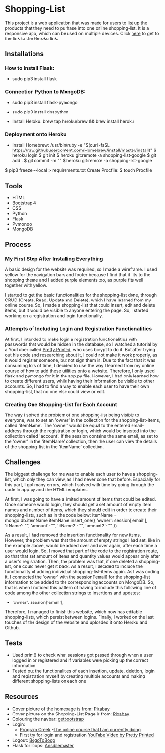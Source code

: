 # Shopping-List 
This project is a web application that was made for users to list up the products that they need to purhase into one online shopping-list. It is a responsive app, which can be used on multiple devices. Click [here](http://shopping-list-google.herokuapp.com/) to get to the link to the Heroku link.

## Installations
### How to Install Flask:
- sudo pip3 install flask

### Connection Python to MongoDB:
- sudo pip3 install flask-pymongo
- sudo pip3 install dnspython

- Install Heroku:
brew tap heroku/brew && brew install heroku

### Deployment onto Heroku
- Install Homebrew:
/usr/bin/ruby -e "$(curl -fsSL https://raw.githubusercontent.com/Homebrew/install/master/install)"
$ heroku login
$ git init
$ heroku git:remote -a shopping-list-google
$ git add .
$ git commit -m ""
$ heroku git:remote -a shopping-list-google


$ pip3 freeze --local > requirements.txt
Create Procfile:
$ touch Procfile

## Tools
- HTML
- Bootstrap 4
- CSS
- Python
- Flask
- Pymongo
- MongoDB

## Process

### My First Step After Installing Everything
A basic design for the website was required, so I made a wireframe. I used yellow for the navigation bars and footer because I find that it fits to the shopping theme and I added purple elements too, as purple fits well together with yellow.

I started to get the basic functionalities for the shopping-list done, through CRUD (Create, Read, Update and Delete), which I have learned from my online course. So, I made a shopping-list that could insert, edit and delete items, but it would be visible to anyone entering the page. So, I started working on a registration and login functionality.

### Attempts of Including Login and Registration Functionalities
At first, I intended to make login a registration functionalities with passwords that would be hidden in the database, so I watched a tutorial by a YouTuber called [Pretty Printed](https://www.youtube.com/watch?v=vVx1737auSE), who uses bcrypt to do it. But after trying out his code and researching about it, I could not make it work properly, as it would register someone, but not sign them in. Due to the fact that it was consuming lots of time, I decided to use the way I learned from my online course of how to add these utilities onto a website. Therefore, I only used flask and pymongo for it in the app.py file. However, I had only learned how to create different users, while having their information be visible to other accounts. So, I had to find a way to enable each user to have their own shopping-list, that no one else could view or edit.

### Creating One Shopping-List for Each Account
The way I solved the problem of one shopping-list being visible to everyone, was to set an 'owner' in the collection for the shopping-list-items, called 'itemName'. The 'owner' would be equal to the entered email-address through the registration or login, which would be inserted into the collection called 'account'. If the session contains the same email, as set to the 'owner' in the 'itemName' collection, then the user can view the details of the shopping-list in the 'itemName' collection. 

## Challenges
The biggest challenge for me was to enable each user to have a shopping-list, which only they can view, as I had never done that before. Espacially for this part, I got many errors, which I solved with time by going through the code in app.py and the HTML templates. 

At first, I was going to have a limited amount of items that could be edited. Once someone would login, they should get a set amount of empty item names and number of items, which they should edit in order to create their shopping-lists, such as in the code below:
    itemName = mongo.db.itemName
    itemName.insert_one({
        'owner': session['email'],
        'itName': "",
        'amount': "",
        'itName2': "",
        'amount2': ""
    })

As a result, I had removed the insertion functionality for new items. However, the problem was that the amount of empty strings I had set, like in the example above, would be added over and over again, after each time a user would login. So, I moved that part of the code to the registration route, so that that set amount of items and quantity values would appear only after a user's registration. Then, the problem was that, if one deleted a shopping-list, one could never get it back. As a result, I decided to include the functionality of adding individual shopping-list-items again. As I was coding it, I connected the 'owner' with the session['email] for the shopping-list information to be added to the corresponding accounts on MongoDB. So, that is when I noticed this pattern of having to include this following line of code among the other collection strings to insertions and updates: 
- 'owner': session['email'],

Therefore, I managed to finish this website, which now has editable shopping-lists, which persist between logins. Finally, I worked on the last touches of the design of the website and uploaded it onto Heroku and Github. 

## Tests
- Used print() to check what sessions got passed through when a user logged in or registered and if variables were picking up the correct information
- Tested out the functionalities of each insertion, update, deletion, login and registration myself by creating multiple accounts and making different shopping-lists on each one

## Resources
- Cover picture of the homepage is from: [Pixabay](https://pixabay.com/de/photos/einkaufswagen-shopping-laptop-4516039/)
- Cover picture on the Shopping-List Page is from: [Pixabay](https://pixabay.com/de/photos/einkaufswagen-einkaufen-shopping-1080840/)
- Colouring the navbar: [getbootstrap](https://getbootstrap.com/docs/4.0/components/navbar/)
- Login: 
    - [Program Creek](https://www.programcreek.com/python/example/58659/werkzeug.security.check_password_hash)
    -[The online course that I am currently doing](https://courses.codeinstitute.net/courses/course-v1:CodeInstitute+DCP101+2017_T3/course/)
    - First try for login and registration [YouTube Video by Pretty Printed](https://www.youtube.com/watch?v=vVx1737auSE)
- Logout: [BogoToBogo](https://www.bogotobogo.com/python/Flask/Python_Flask_Blog_App_Tutorial_2.php)
- Flask for loops:
[Ansiblemaster](https://ansiblemaster.wordpress.com/2016/07/27/jinja2-using-loop-index-and-loop-length-examples-etchosts-and-workers-properties/)



